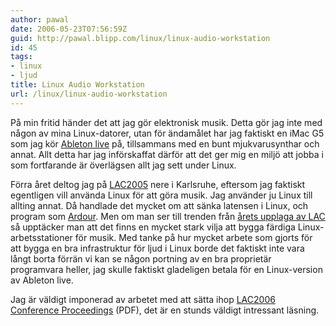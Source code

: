 ```yaml
---
author: pawal
date: 2006-05-23T07:56:59Z
guid: http://pawal.blipp.com/linux/linux-audio-workstation
id: 45
tags:
- linux
- ljud
title: Linux Audio Workstation
url: /linux/linux-audio-workstation
---
```


På min fritid händer det att jag gör elektronisk musik. Detta gör jag
inte med någon av mina Linux-datorer, utan för ändamålet har jag
faktiskt en iMac G5 som jag kör <a
href="http://www.ableton.com/">Ableton live</a> på, tillsammans med en
bunt mjukvarusynthar och annat. Allt detta har jag införskaffat därför
att det ger mig en miljö att jobba i som fortfarande är överlägsen
allt jag sett under Linux.

Förra året deltog jag på <a href="http://lac.zkm.de/2005/">LAC2005</a>
nere i Karlsruhe, eftersom jag faktiskt egentligen vill använda Linux
för att göra musik. Jag använder ju Linux till allting annat. Då
handlade det mycket om att sänka latensen i Linux, och program som <a
href="http://ardour.org/">Ardour</a>. Men om man ser till trenden från
<a href="http://lac.zkm.de/2006/proceedings.shtml">årets upplaga av
LAC</a> så upptäcker man att det finns en mycket stark vilja att bygga
färdiga Linux-arbetsstationer för musik. Med tanke på hur mycket
arbete som gjorts för att bygga en bra infrastruktur för ljud i Linux
borde det faktiskt inte vara långt borta förrän vi kan se någon
portning av en bra proprietär programvara heller, jag skulle faktiskt
gladeligen betala för en Linux-version av Ableton live.

Jag är väldigt imponerad av arbetet med att sätta ihop <a
href="http://lac.zkm.de/2006/papers/lac2006_proceedings.pdf">LAC2006
Conference Proceedings</a> (PDF), det är en stunds väldigt intressant
läsning.
